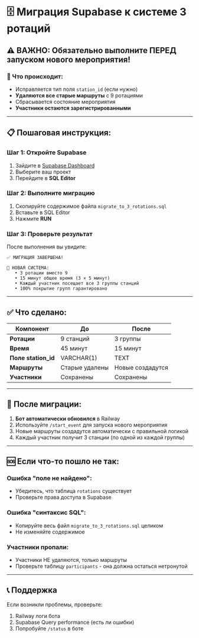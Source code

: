# 🗄️ Миграция Supabase к системе 3 ротаций

## ⚠️ ВАЖНО: Обязательно выполните ПЕРЕД запуском нового мероприятия!

### 🚨 Что происходит:
- Исправляется тип поля `station_id` (если нужно)
- **Удаляются все старые маршруты** с 9 ротациями  
- Сбрасывается состояние мероприятия
- **Участники остаются зарегистрированными**

---

## 📋 Пошаговая инструкция:

### Шаг 1: Откройте Supabase
1. Зайдите в [Supabase Dashboard](https://supabase.com/dashboard)
2. Выберите ваш проект
3. Перейдите в **SQL Editor**

### Шаг 2: Выполните миграцию
1. Скопируйте содержимое файла `migrate_to_3_rotations.sql`
2. Вставьте в SQL Editor
3. Нажмите **RUN** 

### Шаг 3: Проверьте результат
После выполнения вы увидите:
```
✅ МИГРАЦИЯ ЗАВЕРШЕНА!

🔄 НОВАЯ СИСТЕМА:
   • 3 ротации вместо 9
   • 15 минут общее время (3 × 5 минут)  
   • Каждый участник посещает все 3 группы станций
   • 100% покрытие групп гарантировано
```

---

## ✅ Что сделано:

| Компонент | До | После |
|-----------|-------|--------|
| **Ротации** | 9 станций | 3 группы |
| **Время** | 45 минут | 15 минут |
| **Поле station_id** | VARCHAR(1) | TEXT |
| **Маршруты** | Старые удалены | Новые создадутся |
| **Участники** | Сохранены | Сохранены |

---

## 🚀 После миграции:

1. **Бот автоматически обновился** в Railway
2. Используйте `/start_event` для запуска нового мероприятия
3. Новые маршруты создадутся автоматически с правильной логикой
4. Каждый участник получит 3 станции (по одной из каждой группы)

---

## 🆘 Если что-то пошло не так:

### Ошибка "поле не найдено":
- Убедитесь, что таблица `rotations` существует
- Проверьте права доступа в Supabase

### Ошибка "синтаксис SQL":
- Копируйте весь файл `migrate_to_3_rotations.sql` целиком
- Не изменяйте содержимое

### Участники пропали:
- Участники НЕ удаляются, только маршруты
- Проверьте таблицу `participants` - она должна остаться нетронутой

---

## 📞 Поддержка

Если возникли проблемы, проверьте:
1. Railway логи бота
2. Supabase Query performance (есть ли ошибки)
3. Попробуйте `/status` в боте 